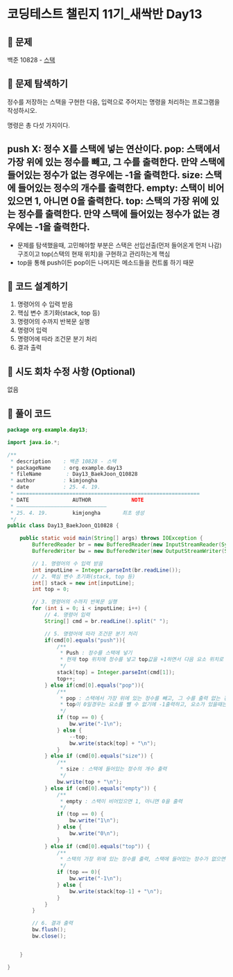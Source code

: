 # 코딩테스트 챌린지 11기_새싹반 Day13

## 📌 문제
백준 10828 - [스택](https://www.acmicpc.net/problem/10828)

## 📌 문제 탐색하기
정수를 저장하는 스택을 구현한 다음, 입력으로 주어지는 명령을 처리하는 프로그램을 작성하시오.

명령은 총 다섯 가지이다.

push X: 정수 X를 스택에 넣는 연산이다.
pop: 스택에서 가장 위에 있는 정수를 빼고, 그 수를 출력한다. 만약 스택에 들어있는 정수가 없는 경우에는 -1을 출력한다.
size: 스택에 들어있는 정수의 개수를 출력한다.
empty: 스택이 비어있으면 1, 아니면 0을 출력한다.
top: 스택의 가장 위에 있는 정수를 출력한다. 만약 스택에 들어있는 정수가 없는 경우에는 -1을 출력한다.
---

- 문제를 탐색했을때, 고민해야할 부분은 스택은 선입선출(먼저 들어온게 먼저 나감) 구조이고 top(스택의 현재 위치)을 구현하고 관리하는게  핵심
- top을 통해 push이든 pop이든 나머지든 메소드들을 컨트롤 하기 때문

## 📌 코드 설계하기
1. 명령어의 수 입력 받음
2. 핵심 변수 초기화(stack, top 등)
3. 명령어의 수까지 반복문 실행
4. 명령어 입력
5. 명령어에 따라 조건문 분기 처리
6. 결과 출력

## 📌 시도 회차 수정 사항 (Optional)
없음

## 📌 풀이 코드
```java
package org.example.day13;

import java.io.*;

/**
 * description    : 백준 10828 - 스택
 * packageName    : org.example.day13
 * fileName        : Day13_BaekJoon_Q10828
 * author         : kimjongha
 * date           : 25. 4. 19.
 * ===========================================================
 * DATE              AUTHOR             NOTE
 * —————————————————————————————
 * 25. 4. 19.        kimjongha       최초 생성
 */
public class Day13_BaekJoon_Q10828 {

    public static void main(String[] args) throws IOException {
        BufferedReader br = new BufferedReader(new InputStreamReader(System.in));
        BufferedWriter bw = new BufferedWriter(new OutputStreamWriter(System.out));

        // 1. 명령어의 수 입력 받음
        int inputLine = Integer.parseInt(br.readLine());
        // 2. 핵심 변수 초기화(stack, top 등)
        int[] stack = new int[inputLine];
        int top = 0;

        // 3. 명령어의 수까지 반복문 실행
        for (int i = 0; i < inputLine; i++) {
            // 4. 명령어 입력
            String[] cmd = br.readLine().split(" ");

            // 5. 명령어에 따라 조건문 분기 처리
            if(cmd[0].equals("push")){
                /**
                 * Push : 정수를 스택에 넣기
                 * 현재 top 위치에 정수를 넣고 top값을 +1하면서 다음 요소 위치로 넘김
                 */
                stack[top] = Integer.parseInt(cmd[1]);
                top++;
            } else if(cmd[0].equals("pop")){
                /**
                 * pop : 스택에서 가장 위에 있는 정수를 빼고, 그 수를 출력 없는 경우 -1 출력
                 * top이 0일경우는 요소를 뺄 수 없기에 -1출력하고, 요소가 있을때는 현재 위치를 -1하고 맨 위에 정수 출력
                 */
                if (top == 0) {
                    bw.write("-1\n");
                } else {
                    --top;
                    bw.write(stack[top] + "\n");
                }
            } else if (cmd[0].equals("size")) {
                /**
                 * size : 스택에 들어있는 정수의 개수 출력
                 */
                bw.write(top + "\n");
            } else if (cmd[0].equals("empty")) {
                /**
                 * empty : 스택이 비어있으면 1, 아니면 0을 출력
                 */
                if (top == 0) {
                    bw.write("1\n");
                } else {
                    bw.write("0\n");
                }
            } else if (cmd[0].equals("top")) {
                /**
                 * 스택의 가장 위에 있는 정수를 출력, 스택에 들어있는 정수가 없으면 -1 출력
                 */
                if (top == 0){
                    bw.write("-1\n");
                } else {
                    bw.write(stack[top-1] + "\n");
                }
            }
        }

        // 6. 결과 출력
        bw.flush();
        bw.close();


    }

}
